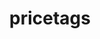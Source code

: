 ---
title: pricetags
unicode_regular: \ec27
unicode_bold: \ec26
unicode_solid: \ec28
unicode_brand: 
---
